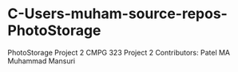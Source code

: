 # C-Users-muham-source-repos-PhotoStorage
PhotoStorage Project 2
CMPG 323 Project 2
Contributors:
Patel MA
Muhammad Mansuri
